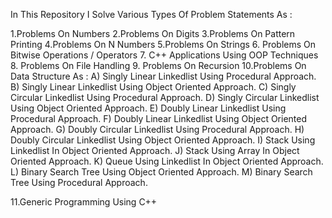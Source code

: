 In This Repository I Solve Various Types Of Problem Statements As :

1.Problems On Numbers 
2.Problems On Digits 
3.Problems On Pattern Printing 
4.Problems On N Numbers 
5.Problems On Strings 
6. Problems On Bitwise Operations / Operators 
7. C++ Applications Using OOP Techniques 
8. Problems On File Handling 
9. Problems On Recursion 
10.Problems On Data Structure As : 
  A) Singly Linear Linkedlist Using Procedural Approach.  
  B) Singly Linear Linkedlist Using Object Oriented Approach. 
  C) Singly Circular Linkedlist Using Procedural Approach. 
  D) Singly Circular Linkedlist Using Object Oriented Approach. 
  E) Doubly Linear Linkedlist Using Procedural Approach. 
  F) Doubly Linear Linkedlist Using Object Oriented Approach. 
  G) Doubly Circular Linkedlist Using Procedural Approach. 
  H) Doubly Circular Linkedlist Using Object Oriented Approach. 
  I) Stack Using Linkedlist In Object Oriented Approach. 
  J) Stack Using Array In Object Oriented Approach. 
  K) Queue Using Linkedlist In Object Oriented Approach. 
  L) Binary Search Tree Using Object Oriented Approach. 
  M) Binary Search Tree Using Procedural Approach.

11.Generic Programming Using C++

